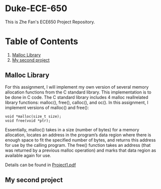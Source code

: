 # Duke-ECE-650

This is Zhe Fan's ECE650 Project Repository.

# Table of Contents

1. [Malloc Library](#Malloc-Library)
2. [My second project](#my-second-project)
## Malloc Library

For this assignment, I will implement my own version of several memory allocation functions from the C standard library. This implementation is to be done in C code. The C standard library includes 4 malloc reallrelated library functions: malloc(), free(), calloc(), and oc(). In this assignment, I implement versions of malloc() and free(): 
```
void *malloc(size_t size); 
void free(void *ptr); 
```
Essentially, malloc() takes in a size (number of bytes) for a memory allocation, locates an address in the program’s data region where there is enough space to fit the specified number of bytes, and returns this address for use by the calling program. 
The free() function takes an address (that was returned by a previous malloc operation) and marks that data region as available again for use.

Details can be found in [Project1.pdf](Project_1_Malloc_Library/Project1.pdf)

## My second project
